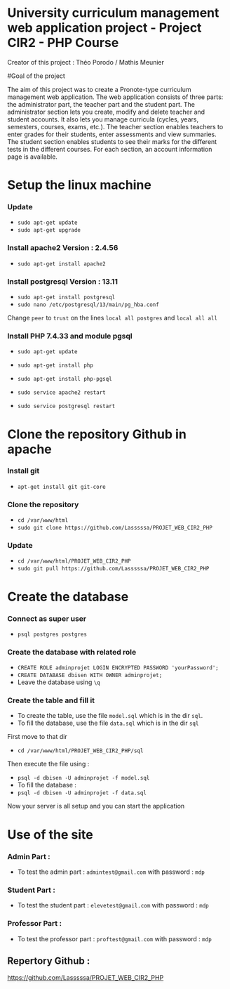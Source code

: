 # University curriculum management web application project - Project CIR2 - PHP Course

Creator of this project : Théo Porodo / Mathis Meunier

#Goal of the project 

The aim of this project was to create a Pronote-type curriculum management web application.
The web application consists of three parts: the administrator part, the teacher part and the student part.
The administrator section lets you create, modify and delete teacher and student accounts. It also lets you manage curricula (cycles, years, semesters, courses, exams, etc.).
The teacher section enables teachers to enter grades for their students, enter assessments and view summaries.
The student section enables students to see their marks for the different tests in the different courses.
For each section, an account information page is available.

# Setup the linux machine

### Update
- `sudo apt-get update`
- `sudo apt-get upgrade`

### Install apache2 Version : 2.4.56
- `sudo apt-get install apache2`

### Install postgresql Version : 13.11
- `sudo apt-get install postgresql`
- `sudo nano /etc/postgresql/13/main/pg_hba.conf`

Change `peer` to `trust` on the lines `local all postgres` and `local all all`

### Install PHP 7.4.33 and module pgsql
- `sudo apt-get update`
- `sudo apt-get install php`
- `sudo apt-get install php-pgsql`

- `sudo service apache2 restart`
- `sudo service postgresql restart`

# Clone the repository Github in apache
### Install git
- `apt-get install git git-core`
### Clone the repository
- `cd /var/www/html`
- `sudo git clone https://github.com/Lasssssa/PROJET_WEB_CIR2_PHP` 
### Update
- `cd /var/www/html/PROJET_WEB_CIR2_PHP`
- `sudo git pull https://github.com/Lasssssa/PROJET_WEB_CIR2_PHP`

# Create the database

### Connect as super user
- `psql postgres postgres`

### Create the database with related role
- `CREATE ROLE adminprojet LOGIN ENCRYPTED PASSWORD 'yourPassword';`
- `CREATE DATABASE dbisen WITH OWNER adminprojet;`
- Leave the database using `\q`

### Create the table and fill it
- To create the table, use the file `model.sql` which is in the dir `sql`.
- To fill the database, use the file `data.sql` which is in the dir `sql` 

First move to that dir
- `cd /var/www/html/PROJET_WEB_CIR2_PHP/sql`

Then execute the file using : 
- `psql -d dbisen -U adminprojet -f model.sql`
- To fill the database : 
- `psql -d dbisen -U adminprojet -f data.sql`

Now your server is all setup and you can start the application

# Use of the site

### Admin Part : 
- To test the admin part : `admintest@gmail.com` with password : `mdp`

### Student Part : 
- To test the student part : `elevetest@gmail.com` with password : `mdp`

### Professor Part : 
- To test the professor part : `proftest@gmail.com` with password : `mdp`

## Repertory Github : 
https://github.com/Lasssssa/PROJET_WEB_CIR2_PHP
